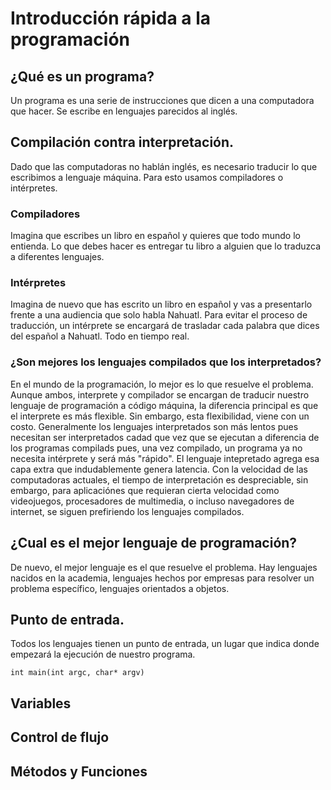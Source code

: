 # Introducción rápida a la programación
## ¿Qué es un programa?
Un programa es una serie de instrucciones que dicen a una computadora que hacer. Se escribe en lenguajes parecidos al inglés. 

## Compilación contra interpretación.
Dado que las computadoras no hablán inglés, es necesario traducir lo que escribimos a lenguaje máquina. 
Para esto usamos compiladores o intérpretes. 
### Compiladores
Imagina que escribes un libro en español y quieres que todo mundo lo entienda. Lo que debes hacer es entregar tu libro a 
alguien que lo traduzca a diferentes lenguajes. 
### Intérpretes
Imagina de nuevo que has escrito un libro en español y vas a presentarlo frente a una audiencia que solo habla Nahuatl. 
Para evitar el proceso de traducción, un intérprete se encargará de trasladar cada palabra que dices del español a Nahuatl. 
Todo en tiempo real.
### ¿Son mejores los lenguajes compilados que los interpretados?
En el mundo de la programación, lo mejor es lo que resuelve el problema. Aunque ambos, interprete y compilador se encargan de 
traducir nuestro lenguaje de programación a código máquina, la diferencia principal es que el interprete es más flexible. 
Sin embargo, esta flexibilidad, viene con un costo. Generalmente los lenguajes interpretados son más lentos pues necesitan
ser interpretados cadad que vez que se ejecutan a diferencia de los programas compilads pues, una vez compilado, un programa 
ya no necesita intérprete y será más "rápido". 
El lenguaje intepretado agrega esa capa extra que indudablemente genera latencia. Con la velocidad de las computadoras 
actuales, el tiempo de interpretación es despreciable, sin embargo, para aplicaciónes que requieran cierta velocidad como 
videojuegos, procesadores de multimedia, o incluso navegadores de internet, se siguen prefiriendo los lenguajes compilados.

## ¿Cual es el mejor lenguaje de programación?
De nuevo, el mejor lenguaje es el que resuelve el problema. Hay lenguajes nacidos en la academia, lenguajes hechos por 
empresas para resolver un problema específico, lenguajes orientados a objetos.  

## Punto de entrada.
Todos los lenguajes tienen un punto de entrada, un lugar que indica donde empezará la ejecución de nuestro programa.
```
int main(int argc, char* argv)
```
## Variables
## Control de flujo
## Métodos y Funciones
